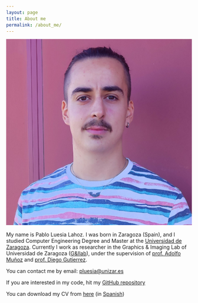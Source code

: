 ```yaml
---
layout: page
title: About me
permalink: /about_me/
---
```


![Pablo Luesia Lahoz](./avatar.jpg)

My name is Pablo Luesia Lahoz. I was born in Zaragoza (Spain), and I studied Computer Engineering Degree and Master at the [Universidad de Zaragoza](https://www.unizar.es/). Currently I work as researcher in the Graphics & Imaging Lab of Universidad de Zaragoza ([G&Ilab](https://graphics.unizar.es/)), under the supervision of [prof. Adolfo Muñoz](http://webdiis.unizar.es/~amunoz/es/) and [prof. Diego Gutierrez](http://giga.cps.unizar.es/~diegog/).

You can contact me by email: <pluesia@unizar.es>

If you are interested in my code, hit my [GitHub repository](https://github.com/p-luesia)

You can download my CV from [here](./documents/CV_English.pdf) (in [Spanish](./documents/CV_Spanish.pdf))

<!-- [jekyll][jekyll-organization] /
[minima](https://github.com/jekyll/minima)

You can find the source code for Jekyll at GitHub:
[jekyll][jekyll-organization] /
[jekyll](https://github.com/jekyll/jekyll) -->

